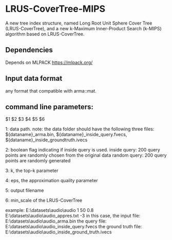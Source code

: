 # LRUS-CoverTree-MIPS
A new tree index structure, named Long Root Unit Sphere Cover Tree (LRUS-CoverTree), and a new k-Maximum Inner-Product Search (k-MIPS) algorithm based on LRUS-CoverTree.

## Dependencies
Depends on MLPACK https://mlpack.org/

## Input data format
any format that compatible with arma::mat.


## command line parameters:
$1 $2 $3 $4 $5 $6 

1: data path.
note: the data folder should have the following three files:
${dataname}_arma.bin, ${dataname}_inside_query.fvecs, ${dataname}_inside_groundtruth.ivecs

2: boolean flag indicating if inside query is used.
inside query: 200 query points are randomly chosen from the original data
random query: 200 query points are randomly generated

3: k, the top-k parameter

4: eps, the approximation quality parameter

5: output filename

6: min_scale of the LRUS-CoverTree

example: E:\\datasets\\audio\\audio 1 50 0.8 E:\\datasets\\audio\\audio_appres.txt -3
in this case, 
the input file: E:\\datasets\\audio\\audio_arma.bin
the query file: E:\\datasets\\audio\\audio_inside_query.fvecs
the ground truth file: E:\\datasets\\audio\\audio_inside_ground_truth.ivecs
